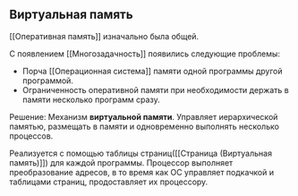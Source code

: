 ## Виртуальная память
[[Оперативная память]] изначально была общей.

С появлением [[Многозадачность]] появились следующие проблемы: 
+ Порча [[Операционная система]] памяти одной программы другой программой.
+ Ограниченность оперативной памяти при необходимости держать в памяти несколько программ сразу.

Решение: 
Механизм **виртуальной памяти**. Управляет иерархической памятью, размещать в памяти и одновременно выполнять несколько процессов.
 
Реализуется с помощью таблицы страниц([[Страница (Виртуальная память)]]) для каждой программы. Процессор выполняет преобразование адресов, в то время как ОС управляет подкачкой и таблицами страниц, продоставляет их процессору.
 
 